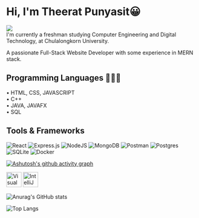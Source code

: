 
# Hi, I'm Theerat Punyasit😀

![](https://komarev.com/ghpvc/?username=vetozer6417&color=blueviolet) <br>
I'm currently a freshman studying Computer Engineering and Digital Technology, at Chulalongkorn University.

A passionate Full-Stack Website Developer with some experience in MERN stack.



## Programming Languages 🧑🏻‍💻

• HTML, CSS, JAVASCRIPT\
• C++ \
• JAVA, JAVAFX \
• SQL
## Tools & Frameworks
![React](https://img.shields.io/badge/react-%2320232a.svg?style=for-the-badge&logo=react&logoColor=%2361DAFB) 
![Express.js](https://img.shields.io/badge/express.js-%23404d59.svg?style=for-the-badge&logo=express&logoColor=%2361DAFB) 
![NodeJS](https://img.shields.io/badge/node.js-6DA55F?style=for-the-badge&logo=node.js&logoColor=white) 
![MongoDB](https://img.shields.io/badge/MongoDB-%234ea94b.svg?style=for-the-badge&logo=mongodb&logoColor=white)
![Postman](https://img.shields.io/badge/Postman-FF6C37?style=for-the-badge&logo=postman&logoColor=white) 
![Postgres](https://img.shields.io/badge/postgres-%23316192.svg?style=for-the-badge&logo=postgresql&logoColor=white) 
![SQLite](https://img.shields.io/badge/sqlite-%2307405e.svg?style=for-the-badge&logo=sqlite&logoColor=white) 
![Docker](https://img.shields.io/badge/docker-%230db7ed.svg?style=for-the-badge&logo=docker&logoColor=white)

[![Ashutosh's github activity graph](https://github-readme-activity-graph.vercel.app/graph?username=vetozer6417&theme=github-compact)](https://github.com/ashutosh00710/github-readme-activity-graph)

<div >
	<img width="40" src="https://user-images.githubusercontent.com/25181517/192108891-d86b6220-e232-423a-bf5f-90903e6887c3.png" alt="Visual Studio Code" title="Visual Studio Code"/>
	<img width="40" src="https://user-images.githubusercontent.com/25181517/192108890-200809d1-439c-4e23-90d3-b090cf9a4eea.png" alt="IntelliJ" title="IntelliJ"/>
</div>


![Anurag's GitHub stats](https://github-readme-stats.vercel.app/api?username=vetozer6417&show_icons=true&theme=tokyonight)

![Top Langs](https://github-readme-stats.vercel.app/api/top-langs/?username=vetozer6417&layout=compact)


